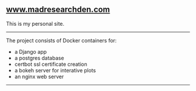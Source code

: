 ## www.madresearchden.com

This is my personal site.

---

The project consists of Docker containers for:
- a Django app
- a postgres database
- certbot ssl certificate creation
- a bokeh server for interative plots
- an nginx web server

---



